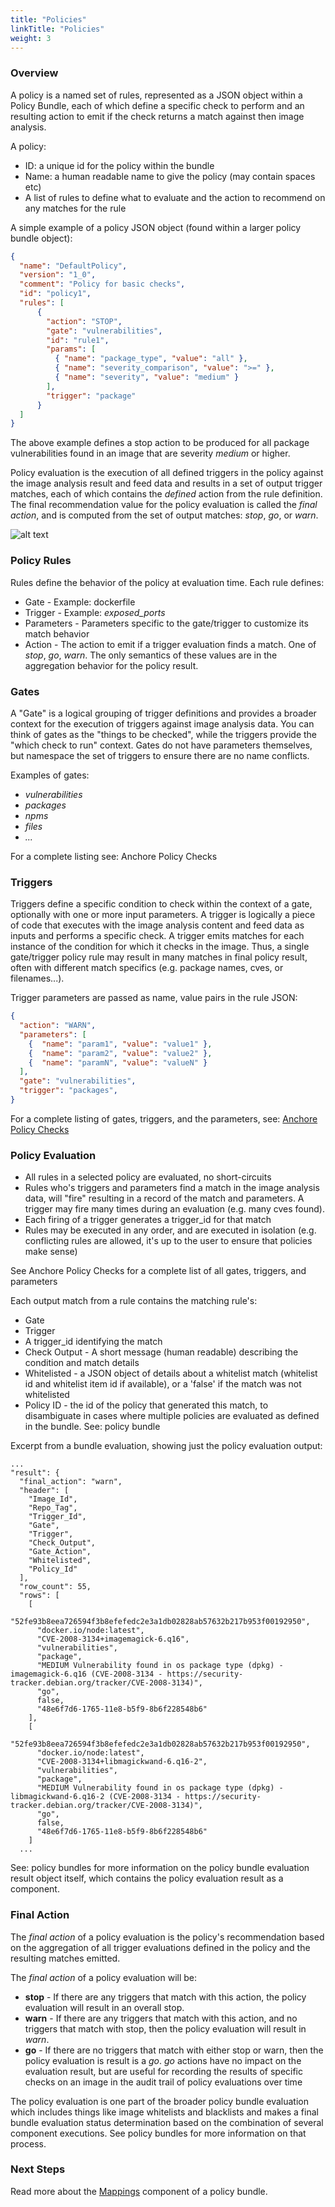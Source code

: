 ```yaml
---
title: "Policies"
linkTitle: "Policies"
weight: 3
--- 
```


### Overview

A policy is a named set of rules, represented as a JSON object within a Policy Bundle, each of which define a specific check to perform and an resulting action to emit if the check returns a match against then image analysis.

A policy:

- ID: a unique id for the policy within the bundle
- Name: a human readable name to give the policy (may contain spaces etc)
- A list of rules to define what to evaluate and the action to recommend on any matches for the rule

A simple example of a policy JSON object (found within a larger policy bundle object):

```JSON
{      
  "name": "DefaultPolicy",
  "version": "1_0",
  "comment": "Policy for basic checks",
  "id": "policy1", 
  "rules": [
      {
        "action": "STOP",
        "gate": "vulnerabilities",
        "id": "rule1",
        "params": [
          { "name": "package_type", "value": "all" },
          { "name": "severity_comparison", "value": ">=" },
          { "name": "severity", "value": "medium" }
        ],
        "trigger": "package"
      }
  ]
}
```

The above example defines a stop action to be produced for all package vulnerabilities found in an image that are severity *medium* or higher.

Policy evaluation is the execution of all defined triggers in the policy against the image analysis result and feed data and results in a set of output trigger matches, each of which contains the *defined* action from the rule definition. The final recommendation value for the policy evaluation is called the *final action*, and is computed from the set of output matches: *stop*, *go*, or *warn*.

![alt text](AnchorePolicyOutcome.jpg)

### Policy Rules

Rules define the behavior of the policy at evaluation time. Each rule defines:

- Gate - Example: dockerfile
- Trigger - Example: *exposed_ports*
- Parameters - Parameters specific to the gate/trigger to customize its match behavior
- Action - The action to emit if a trigger evaluation finds a match. One of *stop*, *go*, *warn*. The only semantics of these values are in the aggregation behavior for the policy result.

### Gates

A "Gate" is a logical grouping of trigger definitions and provides a broader context for the execution of triggers against image analysis data. You can think of gates as the "things to be checked", while the triggers provide the "which check to run" context. Gates do not have parameters themselves, but namespace the set of triggers to ensure there are no name conflicts.

Examples of gates:

- *vulnerabilities*
- *packages*
- *npms*
- *files*
- *...*

For a complete listing see: Anchore Policy Checks

### Triggers

Triggers define a specific condition to check within the context of a gate, optionally with one or more input parameters. A trigger is logically a piece of code that executes with the image analysis content and feed data as inputs and performs a specific check. A trigger emits matches for each instance of the condition for which it checks in the image. Thus, a single gate/trigger policy rule may result in many matches in final policy result, often with different match specifics (e.g. package names, cves, or filenames...).

Trigger parameters are passed as name, value pairs in the rule JSON:

```JSON
{
  "action": "WARN",
  "parameters": [
    {  "name": "param1", "value": "value1" },
    {  "name": "param2", "value": "value2" },
    {  "name": "paramN", "value": "valueN" }
  ],
  "gate": "vulnerabilities",
  "trigger": "packages",
}
```

For a complete listing of gates, triggers, and the parameters, see: [Anchore Policy Checks](/docs/overview/concepts/policy/policy_checks)

### Policy Evaluation

- All rules in a selected policy are evaluated, no short-circuits
- Rules who's triggers and parameters find a match in the image analysis data, will "fire" resulting in a record of the match and parameters. A trigger may fire many times during an evaluation (e.g. many cves found).
- Each firing of a trigger generates a trigger_id for that match
- Rules may be executed in any order, and are executed in isolation (e.g. conflicting rules are allowed, it's up to the user to ensure that policies make sense)

See Anchore Policy Checks for a complete list of all gates, triggers, and parameters

Each output match from a rule contains the matching rule's:

- Gate
- Trigger
- A trigger_id identifying the match
- Check Output -  A short message (human readable) describing the condition and match details
- Whitelisted - a JSON object of details about a whitelist match (whitelist id and whitelist item id if available), or a 'false' if the match was not whitelisted
- Policy ID - the id of the policy that generated this match, to disambiguate in cases where multiple policies are evaluated as defined in the bundle. See: policy bundle

Excerpt from a bundle evaluation, showing just the policy evaluation output:

```
...
"result": {
  "final_action": "warn", 
  "header": [ 
    "Image_Id",
    "Repo_Tag",
    "Trigger_Id",
    "Gate",
    "Trigger",
    "Check_Output",
    "Gate_Action",
    "Whitelisted",
    "Policy_Id"
  ], 
  "row_count": 55, 
  "rows": [
    [
      "52fe93b8eea726594f3b8efefedc2e3a1db02828ab57632b217b953f00192950", 
      "docker.io/node:latest", 
      "CVE-2008-3134+imagemagick-6.q16", 
      "vulnerabilities", 
      "package", 
      "MEDIUM Vulnerability found in os package type (dpkg) - imagemagick-6.q16 (CVE-2008-3134 - https://security-tracker.debian.org/tracker/CVE-2008-3134)", 
      "go", 
      false, 
      "48e6f7d6-1765-11e8-b5f9-8b6f228548b6"
    ], 
    [
      "52fe93b8eea726594f3b8efefedc2e3a1db02828ab57632b217b953f00192950", 
      "docker.io/node:latest", 
      "CVE-2008-3134+libmagickwand-6.q16-2", 
      "vulnerabilities", 
      "package", 
      "MEDIUM Vulnerability found in os package type (dpkg) - libmagickwand-6.q16-2 (CVE-2008-3134 - https://security-tracker.debian.org/tracker/CVE-2008-3134)", 
      "go", 
      false, 
      "48e6f7d6-1765-11e8-b5f9-8b6f228548b6"
    ]
  ...
```

See: policy bundles for more information on the policy bundle evaluation result object itself, which contains the policy evaluation result as a component.

### Final Action

The *final action* of a policy evaluation is the policy's recommendation based on the aggregation of all trigger evaluations defined in the policy and the resulting matches emitted.

The *final action* of a policy evaluation will be:

- **stop** - If there are any triggers that match with this action, the policy evaluation will result in an overall stop.
- **warn** - If there are any triggers that match with this action, and no triggers that match with stop, then the policy evaluation will result in *warn*.
- **go** - If there are no triggers that match with either stop or warn, then the policy evaluation is result is a *go*. *go* actions have no impact on the evaluation result, but are useful for recording the results of specific checks on an image in the audit trail of policy evaluations over time

The policy evaluation is one part of the broader policy bundle evaluation which includes things like image whitelists and blacklists and makes a final bundle evaluation status determination based on the combination of several component executions. See policy bundles for more information on that process.

### Next Steps

Read more about the [Mappings](/docs/overview/concepts/policy/policy_mappings) component of a policy bundle.